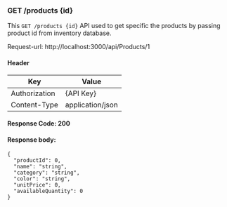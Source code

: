 
### GET /products {id}

This `GET /products {id}` API used to get specific the products by passing product id from inventory database.

Request-url: http://localhost:3000/api/Products/1

#### Header

| Key             | Value |
| --------------| ----- |
| Authorization | {API Key} |
| Content-Type | application/json |

#### Response Code: 200
#### Response body:

    {
      "productId": 0,
      "name": "string",
      "category": "string",
      "color": "string",
      "unitPrice": 0,
      "availableQuantity": 0
    }

